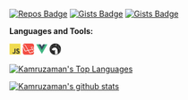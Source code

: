 [![Repos Badge](https://badges.pufler.dev/repos/zamanz)](https://github.com/zamanz)
[![Gists Badge](https://badges.pufler.dev/gists/zamanz)](https://gist.github.com/zamanz)
[![Gists Badge](https://pageview.vercel.app/?github_user=zamanz)](https://github.com/zamanz)


**Languages and Tools:**

<a href="#" alt="javascript"><code><img height="20" src="https://github.com/zamanz/zamanz/raw/main/images/logo-javascript.svg"></code></a>
<a href="#" alt="nodejs"><code><img height="20" src="https://github.com/zamanz/zamanz/raw/main/images/logo-laravel.png"></code></a>
<a href="#" alt="nodejs"><code><img height="20" src="https://github.com/zamanz/zamanz/raw/main/images/logo-vuejs.png"></code></a>
<a href="#" alt="deno"><code><img height="20" src="https://github.com/zamanz/zamanz/raw/main/images/logo-deno.svg"></code></a>

[![Kamruzaman's Top Languages](https://github-readme-stats.vercel.app/api/top-langs/?username=zamanz&layout=compact)](https://github.com/zamanz)

[![Kamruzaman's github stats](https://github-readme-stats.vercel.app/api?username=zamanz)](https://github.com/zamanz)
